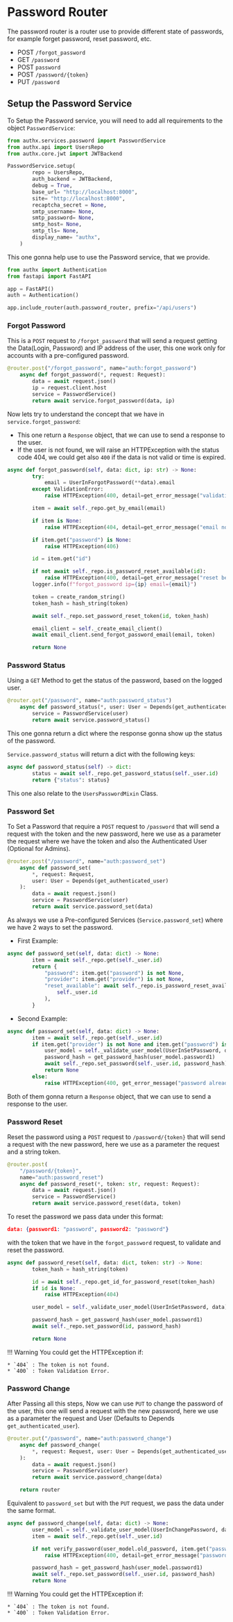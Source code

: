 # Password Router

The password router is a router use to provide different state of passwords, for example forget password, reset password, etc.

* POST `/forgot_password`
* GET `/password`
* POST `password`
* POST `/password/{token}`
* PUT `/password`

## Setup the Password Service

To Setup the Password service, you will need to add all requirements to the object `PasswordService`:

```py
from authx.services.password import PasswordService
from authx.api import UsersRepo
from authx.core.jwt import JWTBackend

PasswordService.setup(
        repo = UsersRepo,
        auth_backend = JWTBackend,
        debug = True,
        base_url= "http://localhost:8000",
        site= "http://localhost:8000",
        recaptcha_secret = None,
        smtp_username= None,
        smtp_password= None,
        smtp_host= None,
        smtp_tls= None,
        display_name= "authx",
    )
```

This one gonna help use to use the Password service, that we provide.

```py
from authx import Authentication
from fastapi import FastAPI

app = FastAPI()
auth = Authentication()

app.include_router(auth.password_router, prefix="/api/users")
```

### Forgot Password

This is a `POST` request to `/forgot_password` that will send a request getting the Data(Login, Password) and IP address of the user, this one work only for accounts with a pre-configured password.

```py
@router.post("/forgot_password", name="auth:forgot_password")
    async def forgot_password(*, request: Request):
        data = await request.json()
        ip = request.client.host
        service = PasswordService()
        return await service.forgot_password(data, ip)
```

Now lets try to understand the concept that we have in `service.forgot_password`:

* This one return a `Response` object, that we can use to send a response to the user.
* If the user is not found, we will raise an HTTPException with the status code 404, we could get also `400` if the data is not valid or time is expired.

```py
async def forgot_password(self, data: dict, ip: str) -> None:
        try:
            email = UserInForgotPassword(**data).email
        except ValidationError:
            raise HTTPException(400, detail=get_error_message("validation"))

        item = await self._repo.get_by_email(email)

        if item is None:
            raise HTTPException(404, detail=get_error_message("email not found"))

        if item.get("password") is None:
            raise HTTPException(406)

        id = item.get("id")

        if not await self._repo.is_password_reset_available(id):
            raise HTTPException(400, detail=get_error_message("reset before"))
        logger.info(f"forgot_password ip={ip} email={email}")

        token = create_random_string()
        token_hash = hash_string(token)

        await self._repo.set_password_reset_token(id, token_hash)

        email_client = self._create_email_client()
        await email_client.send_forgot_password_email(email, token)

        return None
```

### Password Status

Using a `GET` Method to get the status of the password, based on the logged user.

```py
@router.get("/password", name="auth:password_status")
    async def password_status(*, user: User = Depends(get_authenticated_user)):
        service = PasswordService(user)
        return await service.password_status()
```

This one gonna return a dict where the response gonna show up the status of the password.

`Service.password_status` will return a dict with the following keys:

```py
async def password_status(self) -> dict:
        status = await self._repo.get_password_status(self._user.id)
        return {"status": status}
```

This one also relate to the `UsersPasswordMixin` Class.

### Password Set

To Set a Password that require a `POST` request to `/password` that will send a request with the token and the new password, here we use as a parameter the request where we have the token and also the Authenticated User (Optional for Admins).

```py
@router.post("/password", name="auth:password_set")
    async def password_set(
        *, request: Request,
        user: User = Depends(get_authenticated_user)
    ):
        data = await request.json()
        service = PasswordService(user)
        return await service.password_set(data)
```

As always we use a Pre-configured Services (`Service.password_set`) where we have 2 ways to set the password.

* First Example:

```py
async def password_set(self, data: dict) -> None:
        item = await self._repo.get(self._user.id)
        return {
            "password": item.get("password") is not None,
            "provider": item.get("provider") is not None,
            "reset_available": await self._repo.is_password_reset_available(
                self._user.id
            ),
        }
```

* Second Example:

```py
async def password_set(self, data: dict) -> None:
        item = await self._repo.get(self._user.id)
        if item.get("provider") is not None and item.get("password") is None:
            user_model = self._validate_user_model(UserInSetPassword, data)
            password_hash = get_password_hash(user_model.password1)
            await self._repo.set_password(self._user.id, password_hash)
            return None
        else:
            raise HTTPException(400, get_error_message("password already exists"))
```

Both of them gonna return a `Response` object, that we can use to send a response to the user.

### Password Reset

Reset the password using a `POST` request to `/password/{token}` that will send a request with the new password, here we use as a parameter the request and a string token.

```py
@router.post(
    "/password/{token}",
    name="auth:password_reset")
    async def password_reset(*, token: str, request: Request):
        data = await request.json()
        service = PasswordService()
        return await service.password_reset(data, token)
```

To reset the password we pass data under this format:

```json
data: {password1: "password", password2: "password"}
```

with the token that we have in the `forgot_password` request, to validate and reset the password.

```py
async def password_reset(self, data: dict, token: str) -> None:
        token_hash = hash_string(token)

        id = await self._repo.get_id_for_password_reset(token_hash)
        if id is None:
            raise HTTPException(404)

        user_model = self._validate_user_model(UserInSetPassword, data)

        password_hash = get_password_hash(user_model.password1)
        await self._repo.set_password(id, password_hash)

        return None
```

!!! Warning
    You could get the HTTPException if:

    * `404` : The token is not found.
    * `400` : Token Validation Error.

### Password Change

After Passing all this steps, Now we can use `PUT` to change the password of the user, this one will send a request with the new password, here we use as a parameter the request and User (Defaults to Depends `get_authenticated_user`).

```py
@router.put("/password", name="auth:password_change")
    async def password_change(
        *, request: Request, user: User = Depends(get_authenticated_user)
    ):
        data = await request.json()
        service = PasswordService(user)
        return await service.password_change(data)

    return router
```

Equivalent to `password_set` but with the `PUT` request, we pass the data under the same format.

```py
async def password_change(self, data: dict) -> None:
        user_model = self._validate_user_model(UserInChangePassword, data)
        item = await self._repo.get(self._user.id)

        if not verify_password(user_model.old_password, item.get("password")):
            raise HTTPException(400, detail=get_error_message("password invalid"))

        password_hash = get_password_hash(user_model.password1)
        await self._repo.set_password(self._user.id, password_hash)
        return None
```

!!! Warning
    You could get the HTTPException if:

    * `404` : The token is not found.
    * `400` : Token Validation Error.
